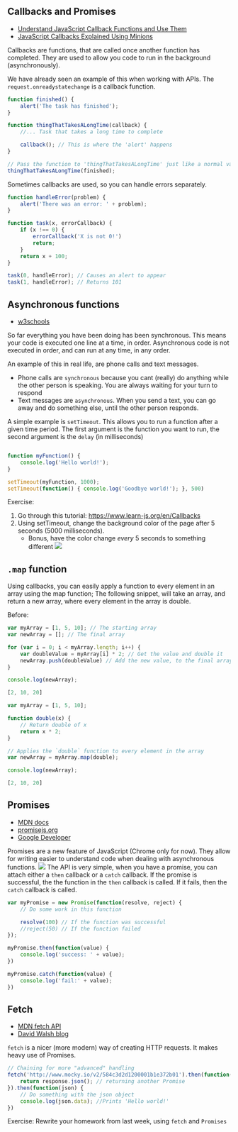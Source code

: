 Callbacks and Promises
---
 - [Understand JavaScript Callback Functions and Use Them](http://javascriptissexy.com/understand-javascript-callback-functions-and-use-them/)
 - [JavaScript Callbacks Explained Using Minions ](https://medium.freecodecamp.com/javascript-callbacks-explained-using-minions-da272f4d9bcd#.83dht6ta8)

Callbacks are functions, that are called once another function has completed.
They are used to allow you code to run in the background (asynchronously).

We have already seen an example of this when working with APIs.
The `request.onreadystatechange` is a callback function.

```JavaScript
function finished() {
    alert('The task has finished');
}

function thingThatTakesALongTime(callback) {
    //... Task that takes a long time to complete

    callback(); // This is where the 'alert' happens
}

// Pass the function to 'thingThatTakesALongTime' just like a normal variable
thingThatTakesALongTime(finished);
```


Sometimes callbacks are used, so you can handle errors separately.
```JavaScript
function handleError(problem) {
    alert('There was an error: ' + problem);
}

function task(x, errorCallback) {
    if (x !== 0) {
        errorCallback('X is not 0!')
        return;
    }
    return x + 100;
}

task(0, handleError); // Causes an alert to appear
task(1, handleError); // Returns 101
```

## Asynchronous functions
 - [w3schools](http://www.w3schools.com/jsref/met_win_settimeout.asp)

So far everything you have been doing has been synchronous.
This means your code is executed one line at a time, in order.
Asynchronous code is not executed in order, and can run at any time, in any order.

An example of this in real life, are phone calls and text messages.
- Phone calls are `synchronous` because you cant (really) do anything while the other person is speaking.
    You are always waiting for your turn to respond
- Text messages are `asynchronous`.
    When you send a text, you can go away and do something else, until the other person responds.

A simple example is `setTimeout`.
This allows you to run a function after a given time period.
The first argument is the function you want to run, the second argument is the `delay` (in milliseconds)

```JavaScript

function myFunction() {
    console.log('Hello world!');
}

setTimeout(myFunction, 1000);
setTimeout(function() { console.log('Goodbye world!'); }, 500)
```

Exercise:
1. Go through this tutorial: https://www.learn-js.org/en/Callbacks
2. Using setTimeout, change the background color of the page after 5 seconds (5000 milliseconds).
    - Bonus, have the color change *every* 5 seconds to something different
    ![](http://g.recordit.co/g2EqBccNzh.gif)

## `.map` function
Using callbacks, you can easily apply a function to every element in an array using the map function;
The following snippet, will take an array, and return a new array, where every element in the array is double.

Before:
```JavaScript
var myArray = [1, 5, 10]; // The starting array
var newArray = []; // The final array

for (var i = 0; i < myArray.length; i++) {
    var doubleValue = myArray[i] * 2; // Get the value and double it
    newArray.push(doubleValue) // Add the new value, to the final array
}

console.log(newArray);

[2, 10, 20]
```

```JavaScript
var myArray = [1, 5, 10];

function double(x) {
    // Return double of x
    return x * 2;
}

// Applies the `double` function to every element in the array
var newArray = myArray.map(double);

console.log(newArray);

[2, 10, 20]
```

## Promises

 - [MDN docs](https://developer.mozilla.org/en/docs/Web/JavaScript/Reference/Global_Objects/Promise)
 - [promisejs.org](https://www.promisejs.org/)
 - [Google Developer](https://developers.google.com/web/fundamentals/getting-started/primers/promises)

Promises are a new feature of JavaScript (Chrome only for now).
They allow for writing easier to understand code when dealing with asynchronous functions.
![](http://exploringjs.com/es6/images/promises----promise_states_simple.jpg)
The API is very simple, when you have a promise, you can attach either a `then` callback or a `catch` callback.
If the promise is successful, the the function in the `then` callback is called. If it fails, then the `catch` callback is called.

```JavaScript
var myPromise = new Promise(function(resolve, reject) {
    // Do some work in this function

    resolve(100) // If the function was successful
    //reject(50) // If the function failed
});

myPromise.then(function(value) {
    console.log('success: ' + value);
})

myPromise.catch(function(value) {
    console.log('fail:' + value);
})
```

## Fetch
 - [MDN fetch API](https://developer.mozilla.org/en/docs/Web/API/Fetch_API)
 - [David Walsh blog](https://davidwalsh.name/fetch)

`fetch` is a nicer (more modern) way of creating HTTP requests. It makes heavy use of Promises.

```JavaScript
// Chaining for more "advanced" handling
fetch('http://www.mocky.io/v2/584c3d2d1200001b1e372b01').then(function(response) {
	return response.json(); // returning another Promise
}).then(function(json) {
    // Do something with the json object
    console.log(json.data); //Prints 'Hello world!'
})
```

Exercise: Rewrite your homework from last week, using `fetch` and `Promises`